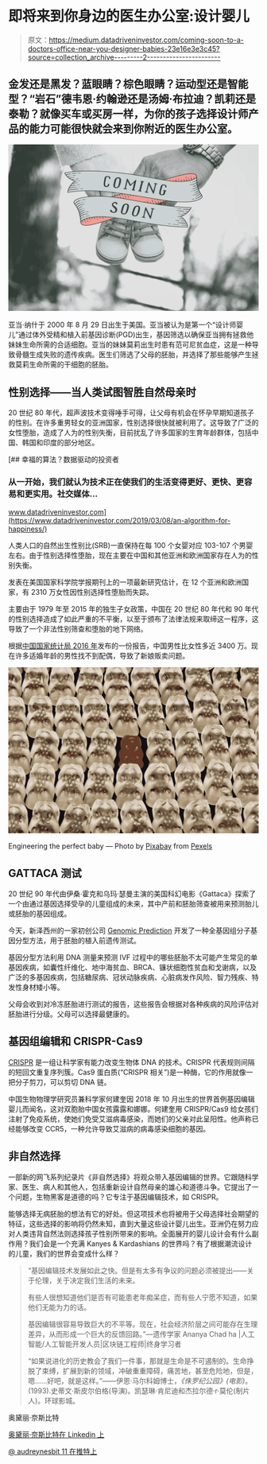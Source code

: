 # 即将来到你身边的医生办公室:设计婴儿

> 原文：<https://medium.datadriveninvestor.com/coming-soon-to-a-doctors-office-near-you-designer-babies-23e16e3e3c45?source=collection_archive---------2----------------------->

## 金发还是黑发？蓝眼睛？棕色眼睛？运动型还是智能型？“岩石”德韦恩·约翰逊还是汤姆·布拉迪？凯莉还是泰勒？就像买车或买房一样，为你的孩子选择设计师产品的能力可能很快就会来到你附近的医生办公室。

![](img/3e31590ba4f3b00f51ae4427c398bb8e.png)

亚当·纳什于 2000 年 8 月 29 日出生于美国。亚当被认为是第一个“设计师婴儿”通过体外受精和植入前基因诊断(PGD)出生，基因筛选以确保亚当拥有拯救他妹妹生命所需的合适细胞。亚当的妹妹莫莉出生时患有范可尼贫血症，这是一种导致骨髓生成失败的遗传疾病。医生们筛选了父母的胚胎，并选择了那些能够产生拯救莫莉生命所需的干细胞的胚胎。

## 性别选择——当人类试图智胜自然母亲时

20 世纪 80 年代，超声波技术变得唾手可得，让父母有机会在怀孕早期知道孩子的性别。在许多重男轻女的亚洲国家，性别选择很快就被利用了。这导致了广泛的女性堕胎，造成了人为的性别失衡，目前扰乱了许多国家的生育年龄群体，包括中国、韩国和印度的部分地区。

[](https://www.datadriveninvestor.com/2019/03/08/an-algorithm-for-happiness/) [## 幸福的算法？数据驱动的投资者

### 从一开始，我们就认为技术正在使我们的生活变得更好、更快、更容易和更实用。社交媒体…

www.datadriveninvestor.com](https://www.datadriveninvestor.com/2019/03/08/an-algorithm-for-happiness/) 

人类人口的自然出生性别比(SRB)一直保持在每 100 个女婴对应 103-107 个男婴左右。由于性别选择性堕胎，现在主要在中国和其他亚洲和欧洲国家存在人为的性别失衡。

发表在美国国家科学院学报期刊上的一项最新研究估计，在 12 个亚洲和欧洲国家，有 2310 万女性因性别选择性堕胎而失踪。

主要由于 1979 年至 2015 年的独生子女政策，中国在 20 世纪 80 年代和 90 年代的性别选择造成了如此严重的不平衡，以至于颁布了法律法规来取缔这一程序，这导致了一个非法性别筛查和堕胎的地下网络。

根据[中国国家统计局 2016 年](http://www.stats.gov.cn/tjsj/zxfb/201701/t20170120_1455942.html)发布的一份报告，中国男性比女性多近 3400 万。现在许多适婚年龄的男性找不到配偶，导致了新娘贩卖问题。

![](img/d0c63b73fc82114a7b792cc3d52be42a.png)

Engineering the perfect baby — Photo by [Pixabay](https://www.pexels.com/@pixabay?utm_content=attributionCopyText&utm_medium=referral&utm_source=pexels) from [Pexels](https://www.pexels.com/photo/food-colorful-sweet-bear-54633/?utm_content=attributionCopyText&utm_medium=referral&utm_source=pexels)

## GATTACA 测试

20 世纪 90 年代由伊桑·霍克和乌玛·瑟曼主演的美国科幻电影《Gattaca》探索了一个由通过基因选择受孕的儿童组成的未来，其中产前和胚胎筛查被用来预测胎儿或胚胎的基因组成。

今天，新泽西州的一家初创公司 [Genomic Prediction](https://genomicprediction.com/) 开发了一种全基因组分子基因分型方法，用于胚胎的植入前遗传测试。

基因分型方法利用 DNA 测量来预测 IVF 过程中的哪些胚胎不太可能产生常见的单基因疾病，如囊性纤维化、地中海贫血、BRCA、镰状细胞性贫血和戈谢病，以及广泛的多基因疾病，包括糖尿病、冠状动脉疾病、心脏病发作风险、智力残疾、特发性身材矮小等。

父母会收到对冷冻胚胎进行测试的报告，这些报告会根据对各种疾病的风险评估对胚胎进行分级。父母可以选择最健康的。

## 基因组编辑和 CRISPR-Cas9

[CRISPR](https://en.wikipedia.org/wiki/CRISPR) 是一组让科学家有能力改变生物体 DNA 的技术。CRISPR 代表规则间隔的短回文重复序列簇。Cas9 蛋白质(“CRISPR 相关”)是一种酶，它的作用就像一把分子剪刀，可以剪切 DNA 链。

中国生物物理学研究员兼科学家何建奎因 2018 年 10 月出生的世界首例基因编辑婴儿而闻名，这对双胞胎中国女孩露露和娜娜。何建奎用 CRISPR/Cas9 给女孩们注射了免疫系统，使她们免受艾滋病毒感染，而她们的父亲对此呈阳性。他声称已经能够改变 CCR5，一种允许导致艾滋病的病毒感染细胞的基因。

## **非自然选择**

一部新的网飞系列纪录片《非自然选择》将观众带入基因编辑的世界。它跟随科学家、医生、病人和其他人，包括重新设计自然母亲的雄心和道德斗争。它提出了一个问题，生物黑客是道德的吗？它专注于基因编辑技术，如 CRISPR。

能够选择无病胚胎的想法有它的好处。但这项技术也将被用于父母选择社会期望的特征，这些选择的影响将仍然未知，直到大量这些设计婴儿出生。亚洲仍在努力应对人类违背自然法则选择孩子性别所带来的影响。全面展开的婴儿设计会有什么副作用？我们会是一个充满 Kanyes & Kardashians 的世界吗？有了根据潮流设计的儿童，我们的世界会变成什么样？

> “基因编辑技术发展如此之快。但是有太多有争议的问题必须被提出——关于伦理，关于决定我们生活的未来。
> 
> 有些人很想知道他们是否有可能患老年痴呆症，而有些人宁愿不知道，如果他们无能为力的话。
> 
> 基因编辑很容易导致巨大的不平等。现在，社会经济阶层之间可能存在生理差异，从而形成一个巨大的反馈回路。”—遗传学家 Ananya Chad ha |人工智能/人工智能开发人员|区块链工程师|终身学习者
> 
> “如果说进化的历史教会了我们一件事，那就是生命是不可遏制的。生命挣脱了束缚，扩展到新的领域，冲破重重障碍，痛苦地，甚至危险地，但是，嗯……好吧，就是这样。”——伊恩·马尔科姆博士，*《侏罗纪公园》(电影)*。(1993).史蒂文·斯皮尔伯格(导演)。凯瑟琳·肯尼迪和杰拉尔德·r·莫伦(制片人)。环球影城。

奥黛丽·奈斯比特

[奥黛丽·奈斯比特在 Linkedin 上](https://www.linkedin.com/in/audrey-nesbitt-0388a52a/)

[@ audreynesbit 11 在推特上](https://twitter.com/AudreyNesbitt11)